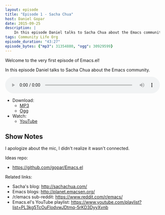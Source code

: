 ```yaml
---
layout: episode
title: "Episode 1 - Sacha Chua"
host: Daniel Gopar
date: 2015-09-25
description: |
    In this episode Daniel talks to Sacha Chua about the Emacs community!
tags: Community Life Org
episode_duration: "43:27"
episode_bytes: {"mp3": 31354880, "ogg": 30929599}
---
```


Welcome to the very first episode of Emacs.el!

In this episode Daniel talks to Sacha Chua about the Emacs community.

<audio style="width: 100%;" title="Episode 1 - Sacha Chua" controls preload="metadata">
  <source src="https://cdn.emacsel.com/episodes/emacsel-ep1.mp3" type="audio/mp3">
  <source src="https://cdn.emacsel.com/episodes/emacsel-ep1.ogg" type="audio/ogg">
</audio>

- Download:
  - [MP3](https://cdn.emacsel.com/episodes/emacsel-ep1.mp3)
  - [Ogg](https://cdn.emacsel.com/episodes/emacsel-ep1.ogg)
- Watch:
  - [YouTube](https://www.youtube.com/watch?v=3-aoH5EuIII)

## Show Notes

I apologize about the mic, I didn't realize it wasn't connected.

Ideas repo:

- <https://github.com/gopar/Emacs.el>

Related links:

- Sacha's blog: <http://sachachua.com/>
- Emacs blogs: <http://planet.emacsen.org/>
- ​/r/emacs sub-reddit: <https://www.reddit.com/r/emacs/>
- Emacs.el's YouTube playlist:
  <https://www.youtube.com/playlist?list=PL3kg5TcOuFlodvwJDtmq-5rKD3DyyXvnb>
